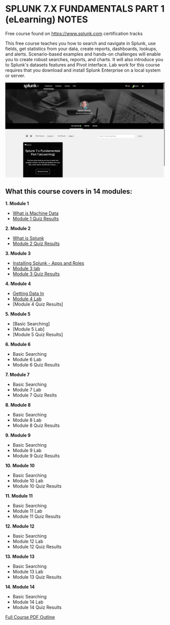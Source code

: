 # SPLUNK 7.X FUNDAMENTALS PART 1 (eLearning) NOTES

Free course found on https://www.splunk.com certification tracks

This free course teaches you how to search and navigate in Splunk, use fields, get statistics from your data, create reports, dashboards, lookups, and alerts. Scenario-based examples and hands-on challenges will enable you to create robust searches, reports, and charts. It will also introduce you to Splunk's datasets features and Pivot interface. Lab work for this course requires that you download and install Splunk Enterprise on a local system or server.

![splunk overview fundamentals landing page](https://raw.githubusercontent.com/stroupjason/splunk-user-certification-7.x-notes/master/img/splunk-course-overview-Screen%20Shot.png)

## What this course covers in 14 modules:

**1. Module 1**

- [What is Machine Data](https://github.com/stroupjason/splunk-user-certification-7.x-notes/tree/master/Module%201)
- [Module 1 Quiz Results](https://raw.githubusercontent.com/stroupjason/splunk-user-certification-7.x-notes/master/Module%201/img/splunk-module-1-quiz-Screen%20Shot%202020-06-24%20at%2010.18.32%20PM.png)

**2. Module 2**

- [What is Splunk](https://github.com/stroupjason/splunk-user-certification-7.x-notes/tree/master/Module%202)
- [Module 2 Quiz Results](https://raw.githubusercontent.com/stroupjason/splunk-user-certification-7.x-notes/master/img/module-2-quiz-result-Screen%20Shot.png)

**3. Module 3**

- [Installing Splunk - Apps and Roles](https://github.com/stroupjason/splunk-user-certification-7.x-notes/tree/master/Module%203)
- [Module 3 lab](https://github.com/stroupjason/splunk-user-certification-7.x-notes/blob/master/Module%203/SplunkFundamentals1_module3.pdf)
- [Module 3 Quiz Results](https://raw.githubusercontent.com/stroupjason/splunk-user-certification-7.x-notes/master/img/module-3-quiz-result-screen-shot.png)

**4. Module 4**

- [Getting Data In](https://github.com/stroupjason/splunk-user-certification-7.x-notes/blob/master/Module%204/README.md)
- [Module 4 Lab](https://github.com/stroupjason/splunk-user-certification-7.x-notes/blob/master/Module%204/SplunkFundamentals1_module4.pdf)
- [Module 4 Quiz Results]

**5. Module 5**

- [Basic Searching]
- [Module 5 Lab]
- [Module 5 Quiz Results]

**6. Module 6**

- Basic Searching
- Module 6 Lab
- Module 6 Quiz Results

**7. Module 7**

- Basic Searching
- Module 7 Lab
- Module 7 Quiz Reslts

**8. Module 8**

- Basic Searching
- Module 8 Lab
- Module 8 Quiz Results

**9. Module 9**

- Basic Searching
- Module 9 Lab
- Module 9 Quiz Results

**10. Module 10**

- Basic Searching
- Module 10 Lab
- Module 10 Quiz Results

**11. Module 11**

- Basic Searching
- Module 11 Lab
- Module 11 Quiz Results

**12. Module 12**

- Basic Searching
- Module 12 Lab
- Module 12 Quiz Results

**13. Module 13**

- Basic Searching
- Module 13 Lab
- Module 13 Quiz Results

**14. Module 14**

- Basic Searching
- Module 14 Lab
- Module 14 Quiz Results

[Full Course PDF Outline](<https://github.com/stroupjason/splunk-user-certification-7.x-notes/blob/master/img/Splunk%207.x%20Fundamentals%20Part%201%20(eLearning).pdf>)
